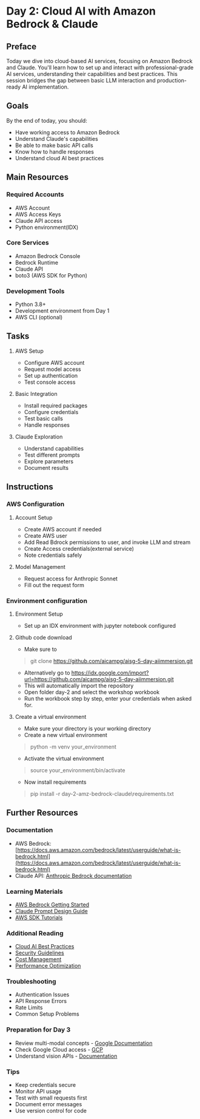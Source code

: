 # Day 2: Cloud AI with Amazon Bedrock & Claude

## Preface
Today we dive into cloud-based AI services, focusing on Amazon Bedrock and Claude. You'll learn how to set up and interact with professional-grade AI services, understanding their capabilities and best practices. This session bridges the gap between basic LLM interaction and production-ready AI implementation.

## Goals
By the end of today, you should:
- Have working access to Amazon Bedrock
- Understand Claude's capabilities
- Be able to make basic API calls
- Know how to handle responses
- Understand cloud AI best practices

## Main Resources
### Required Accounts
- AWS Account
- AWS Access Keys
- Claude API access
- Python environment(IDX)

### Core Services
- Amazon Bedrock Console
- Bedrock Runtime
- Claude API
- boto3 (AWS SDK for Python)

### Development Tools
- Python 3.8+
- Development environment from Day 1
- AWS CLI (optional)

## Tasks
1. AWS Setup
   - Configure AWS account
   - Request model access
   - Set up authentication
   - Test console access

2. Basic Integration
   - Install required packages
   - Configure credentials
   - Test basic calls
   - Handle responses

3. Claude Exploration
   - Understand capabilities
   - Test different prompts
   - Explore parameters
   - Document results

## Instructions
### AWS Configuration
1. Account Setup
   - Create AWS account if needed
   - Create AWS user
   - Add Read Bdrock permissions to user, and invoke LLM and stream
   - Create Access credentials(external service)
   - Note credentials safely

2. Model Management
   - Request access for Anthropic Sonnet
   - Fill out the request form


### Environment configuration
1. Environment Setup
   - Set up an IDX environment with jupyter notebook configured

2. Github code download
   - Make sure to 
   >git clone https://github.com/aicampg/aisg-5-day-aiimmersion.git
   - Alternatively go to https://idx.google.com/import?url=https://github.com/aicampg/aisg-5-day-aiimmersion.git
   - This will automatically import the repository
   - Open folder day-2 and select the workshop workbook
   - Run the workbook step by step, enter your credentials when asked for.

3. Create a virtual environment
   - Make sure your directory is your working directory
   - Create a new virtual environment
   > python -m venv your_environment
   - Activate the virtual environment
   > source your_environment/bin/activate
   - Now install requirements
   > pip install -r day-2-amz-bedrock-claude\requirements.txt


## Further Resources
### Documentation
- AWS Bedrock: [https://docs.aws.amazon.com/bedrock/latest/userguide/what-is-bedrock.html](https://docs.aws.amazon.com/bedrock/latest/userguide/what-is-bedrock.html)
- Claude API: [Anthropic Bedrock documentation](https://docs.anthropic.com/en/api/claude-on-amazon-bedrock)

### Learning Materials
- [AWS Bedrock Getting Started](https://github.com/aicampg/aisg-5-day-aiimmersion/blob/main/day-2-amz-bedrock-claude/README.md)
- [Claude Prompt Design Guide](https://docs.anthropic.com/en/docs/build-with-claude/prompt-engineering/overview)
- [AWS SDK Tutorials](https://docs.aws.amazon.com/frauddetector/latest/ug/getting-started-python.html)

### Additional Reading
- [Cloud AI Best Practices](https://cloud.google.com/vertex-ai/generative-ai/docs/learn/prompt-best-practices)
- [Security Guidelines](https://medium.com/@API4AI/api-security-best-practices-for-developers-cd7c0a2b6436)
- [Cost Management](https://cloud.google.com/transform/three-proven-strategies-for-optimizing-ai-costs)
- [Performance Optimization](https://www.techtarget.com/searchenterpriseai/tip/AI-model-optimization-How-to-do-it-and-why-it-matters)

### Troubleshooting
- Authentication Issues
- API Response Errors
- Rate Limits
- Common Setup Problems

### Preparation for Day 3
- Review multi-modal concepts - [Google Documentation](https://cloud.google.com/use-cases/multimodal-ai)
- Check Google Cloud access - [GCP](https://cloud.google.com/)
- Understand vision APIs - [Documentation](https://ai.google.dev/gemini-api/docs/vision?lang=python)

### Tips
- Keep credentials secure
- Monitor API usage
- Test with small requests first
- Document error messages
- Use version control for code